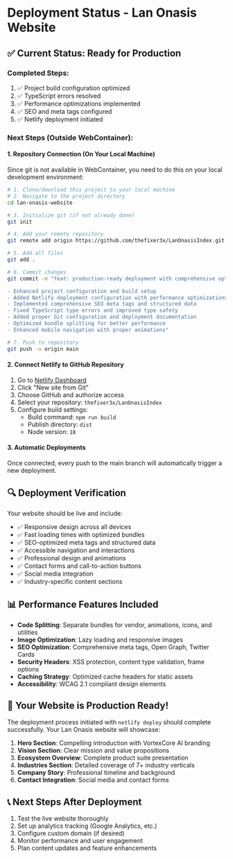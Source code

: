 # Deployment Status - Lan Onasis Website

## ✅ Current Status: Ready for Production

### Completed Steps:
1. ✅ Project build configuration optimized
2. ✅ TypeScript errors resolved
3. ✅ Performance optimizations implemented
4. ✅ SEO and meta tags configured
5. ✅ Netlify deployment initiated

### Next Steps (Outside WebContainer):

#### 1. Repository Connection (On Your Local Machine)
Since git is not available in WebContainer, you need to do this on your local development environment:

```bash
# 1. Clone/download this project to your local machine
# 2. Navigate to the project directory
cd lan-onasis-website

# 3. Initialize git (if not already done)
git init

# 4. Add your remote repository
git remote add origin https://github.com/thefixer3x/LanOnasisIndex.git

# 5. Add all files
git add .

# 6. Commit changes
git commit -m "feat: production-ready deployment with comprehensive optimizations

- Enhanced project configuration and build setup
- Added Netlify deployment configuration with performance optimizations  
- Implemented comprehensive SEO meta tags and structured data
- Fixed TypeScript type errors and improved type safety
- Added proper Git configuration and deployment documentation
- Optimized bundle splitting for better performance
- Enhanced mobile navigation with proper animations"

# 7. Push to repository
git push -u origin main
```

#### 2. Connect Netlify to GitHub Repository
1. Go to [Netlify Dashboard](https://app.netlify.com)
2. Click "New site from Git"
3. Choose GitHub and authorize access
4. Select your repository: `thefixer3x/LanOnasisIndex`
5. Configure build settings:
   - Build command: `npm run build`
   - Publish directory: `dist`
   - Node version: `18`

#### 3. Automatic Deployments
Once connected, every push to the main branch will automatically trigger a new deployment.

## 🔍 Deployment Verification

Your website should be live and include:
- ✅ Responsive design across all devices
- ✅ Fast loading times with optimized bundles
- ✅ SEO-optimized meta tags and structured data
- ✅ Accessible navigation and interactions
- ✅ Professional design and animations
- ✅ Contact forms and call-to-action buttons
- ✅ Social media integration
- ✅ Industry-specific content sections

## 📊 Performance Features Included

- **Code Splitting**: Separate bundles for vendor, animations, icons, and utilities
- **Image Optimization**: Lazy loading and responsive images
- **SEO Optimization**: Comprehensive meta tags, Open Graph, Twitter Cards
- **Security Headers**: XSS protection, content type validation, frame options
- **Caching Strategy**: Optimized cache headers for static assets
- **Accessibility**: WCAG 2.1 compliant design elements

## 🚀 Your Website is Production Ready!

The deployment process initiated with `netlify deploy` should complete successfully. Your Lan Onasis website will showcase:

1. **Hero Section**: Compelling introduction with VortexCore AI branding
2. **Vision Section**: Clear mission and value propositions
3. **Ecosystem Overview**: Complete product suite presentation
4. **Industries Section**: Detailed coverage of 7+ industry verticals
5. **Company Story**: Professional timeline and background
6. **Contact Integration**: Social media and contact forms

## 📞 Next Steps After Deployment

1. Test the live website thoroughly
2. Set up analytics tracking (Google Analytics, etc.)
3. Configure custom domain (if desired)
4. Monitor performance and user engagement
5. Plan content updates and feature enhancements